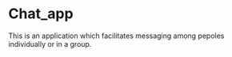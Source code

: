 # Chat_app
This is an application which facilitates messaging among pepoles individually or in a group.
